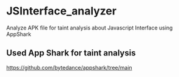 # JSInterface_analyzer
Analyze APK file for taint analysis about Javascript Interface using AppShark


## Used App Shark for taint analysis
https://github.com/bytedance/appshark/tree/main
